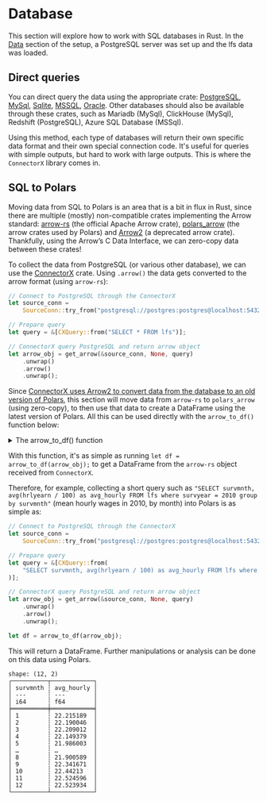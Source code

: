 # Database

This section will explore how to work with SQL databases in Rust. In the [Data]() section of the setup, a PostgreSQL server was set up and the lfs data was loaded.

## Direct queries

You can direct query the data using the appropriate crate: [PostgreSQL](https://docs.rs/postgres/latest/postgres/), [MySql](https://docs.rs/mysql_common/latest/mysql_common/), [Sqlite](https://docs.rs/rusqlite/0.32.1/rusqlite/), [MSSQL](https://crates.io/crates/tiberius), [Oracle](https://docs.rs/tiberius/0.12.3/tiberius/). Other databases should also be available through these crates, such as Mariadb (MySql), ClickHouse (MySql), Redshift (PostgreSQL), Azure SQL Database (MSSql). 



Using this method, each type of databases will return their own specific data format and their own special connection code. It's useful for queries with simple outputs, but hard to work with large outputs. This is where the `ConnectorX` library comes in.

## SQL to Polars

Moving data from SQL to Polars is an area that is a bit in flux in Rust, since there are multiple (mostly) non-compatible crates implementing the Arrow standard: [arrow-rs](https://docs.rs/arrow/latest/arrow/) (the official Apache Arrow crate), [polars_arrow](https://docs.rs/polars-arrow/0.45.1/polars_arrow/) (the arrow crates used by Polars) and [Arrow2](https://github.com/jorgecarleitao/arrow2?tab=readme-ov-file#this-crate-is-unmaintained) (a deprecated arrow crate). Thankfully, using the Arrow’s C Data Interface, we can zero-copy data between these crates!

To collect the data from PostgreSQL (or various other database), we can use the [ConnectorX](https://github.com/sfu-db/connector-x) crate. Using `.arrow()` the data gets converted to the arrow format (using `arrow-rs`):

```Rust
// Connect to PostgreSQL through the ConnectorX
let source_conn =
    SourceConn::try_from("postgresql://postgres:postgres@localhost:5432").unwrap();

// Prepare query
let query = &[CXQuery::from("SELECT * FROM lfs")];

// ConnectorX query PostgreSQL and return arrow object
let arrow_obj = get_arrow(&source_conn, None, query)
    .unwrap()
    .arrow()
    .unwrap();
```

Since [ConnectorX uses Arrow2 to convert data from the database to an old version of Polars](https://github.com/sfu-db/connector-x/discussions/720), this section will move data from `arrow-rs` to `polars_arrow` (using zero-copy), to then use that data to create a DataFrame using the latest version of Polars. All this can be used directly with the `arrow_to_df()` function below:

<details>
<summary>The arrow_to_df() function</summary>

```Rust
fn arrow_to_df(arrow_obj: Vec<arrow::record_batch::RecordBatch>) -> DataFrame {
    // The `.polars()`` (instead of `.arrow()`)from `ConnectorX` gives a Polars (version 0.32) object,
    // when Polars (version 0.45) is the current version. Polars 0.32 has many missing features used
    // in this book. Therefore, the below code convert the arrow-rs data from `ConnectorX` to polars-arrow
    // (through ffi), then imports it to the current version of Polars. This is zero-copy.

    // Get column names as Polars PlSmallStr
    let names = arrow_obj[0]
        .schema()
        .fields()
        .iter()
        .map(|f| PlSmallStr::from(f.name()))
        .collect::<Vec<PlSmallStr>>();

    // Ready LazyFrame vector for the chunks
    let mut lf_vec = vec![];

    // The received arrow is chunked (for parallel processing) by ConnectorX (need to concat them later)
    for batch in arrow_obj.into_iter() {
        // Bach column vector
        let mut columns = Vec::with_capacity(batch.num_columns());

        // Arrow stores data by columns, therefore need to be Zero-copied by column
        for (i, col) in batch.columns().iter().enumerate() {
            // Convert to arrow_data::data::ArrayData (arrow-rs)
            let array = col.to_data();

            // Convert to ffi with arrow-rs
            let (out_array, out_schema) = arrow::ffi::to_ffi(&array).unwrap();

            // Import field from ffi with polars
            let field = unsafe {
                polars_arrow::ffi::import_field_from_c(transmute::<
                    &arrow::ffi::FFI_ArrowSchema,
                    &polars_arrow::ffi::ArrowSchema,
                >(&out_schema))
            }
            .unwrap();

            // Import data from ffi with polars
            let data = unsafe {
                polars_arrow::ffi::import_array_from_c(
                    transmute::<arrow::ffi::FFI_ArrowArray, polars_arrow::ffi::ArrowArray>(
                        out_array,
                    ),
                    field.dtype().clone(),
                )
            }
            .unwrap();

            // Create Polars series from arrow column
            columns.push(Series::from_arrow(names[i].clone(), data).unwrap());
        }

        // Create DataFrame from the columns
        lf_vec.push(DataFrame::from_iter(columns).lazy());
    }

    // Concat the chunks
    let union_args = UnionArgs::default();
    let df = concat(lf_vec, union_args).unwrap().collect().unwrap();

    df
}
```
</details>

With this function, it's as simple as running `let df = arrow_to_df(arrow_obj);` to get a DataFrame from the `arrow-rs` object received from `ConnectorX`.

Therefore, for example, collecting a short query such as `"SELECT survmnth, avg(hrlyearn / 100) as avg_hourly FROM lfs where survyear = 2010 group by survmnth"` (mean hourly wages in 2010, by month) into Polars is as simple as:

```Rust
// Connect to PostgreSQL through the ConnectorX
let source_conn =
    SourceConn::try_from("postgresql://postgres:postgres@localhost:5432").unwrap();

// Prepare query
let query = &[CXQuery::from(
    "SELECT survmnth, avg(hrlyearn / 100) as avg_hourly FROM lfs where survyear = 2010 group by survmnth",
)];

// ConnectorX query PostgreSQL and return arrow object
let arrow_obj = get_arrow(&source_conn, None, query)
    .unwrap()
    .arrow()
    .unwrap();

let df = arrow_to_df(arrow_obj);
```

This will return a DataFrame. Further manipulations or analysis can be done on this data using Polars.

```
shape: (12, 2)
┌──────────┬────────────┐
│ survmnth ┆ avg_hourly │
│ ---      ┆ ---        │
│ i64      ┆ f64        │
╞══════════╪════════════╡
│ 1        ┆ 22.215189  │
│ 2        ┆ 22.190046  │
│ 3        ┆ 22.209012  │
│ 4        ┆ 22.149379  │
│ 5        ┆ 21.986003  │
│ …        ┆ …          │
│ 8        ┆ 21.900589  │
│ 9        ┆ 22.341671  │
│ 10       ┆ 22.44213   │
│ 11       ┆ 22.524596  │
│ 12       ┆ 22.523934  │
└──────────┴────────────┘
```